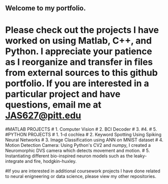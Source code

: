 ## Welcome to my portfolio. 
# Please check out the projects I have worked on using Matlab, C++, and Python. I appreciate your patience as I reorganize and transfer in files from external sources to this github portfolio. If you are interested in a particular project and have questions, email me at JAS627@pitt.edu


#MATLAB PROJECTS
     # 1. Computer Vision 
     # 2. BCI Decoder
    #  3. 
      #4. 
     # 5. 
#PYTHON PROJECTS 
     # 1. 1-d cochlea
     # 2. Keyword Spotting Using Spiking Neural Networks
    #  3. Image Classification using ANN on MNIST dataset
    #  4. Motion Detection Camera: Using Python's CV2 and numpy, I created a Neuromorphic DVS camera which detects movement and motion.
    #  5. Instantiating different bio-inspired neuron models such as the leaky-integrate and fire, hodgkin-huxley. 




#If you are interested in additional coursework projects I have done related to neural enigneering or data science, please view my other repositories. 
